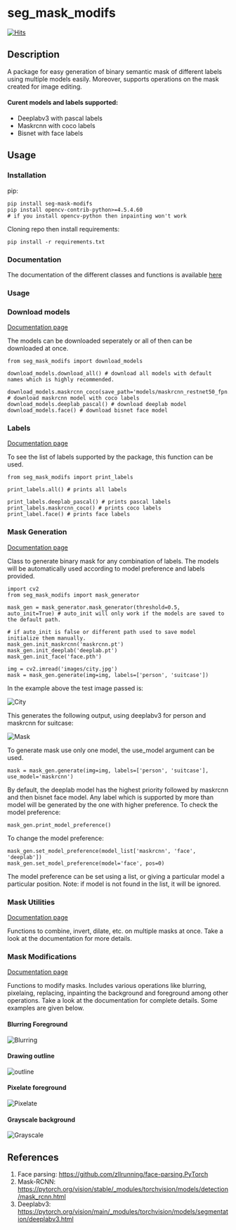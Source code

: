# seg_mask_modifs

[![Hits](https://hits.seeyoufarm.com/api/count/incr/badge.svg?url=https%3A%2F%2Fgithub.com%2Fvardanagarwal%2Fmask_modifs&count_bg=%2379C83D&title_bg=%23555555&icon=&icon_color=%23E7E7E7&title=hits&edge_flat=false)](https://hits.seeyoufarm.com)

## Description
A package for easy generation of binary semantic mask of different labels using multiple models easily. Moreover, supports operations on the mask created for image editing.

#### Curent models and labels supported:
- Deeplabv3 with pascal labels
- Maskrcnn with coco labels
- Bisnet with face labels

## Usage

### Installation
pip:
```
pip install seg-mask-modifs
pip install opencv-contrib-python>=4.5.4.60
# if you install opencv-python then inpainting won't work
```

Cloning repo then install requirements:
```
pip install -r requirements.txt
```

### Documentation

The documentation of the different classes and functions is available [here](https://vardanagarwal.github.io/seg_mask_modifs.html)

### Usage

### Download models
[Documentation page](https://vardanagarwal.github.io/seg_mask_modifs/download_models.html)

The models can be downloaded seperately or all of then can be downloaded at once.

```
from seg_mask_modifs import download_models

download_models.download_all() # download all models with default names which is highly recommended.

download_models.maskrcnn_coco(save_path='models/maskrcnn_restnet50_fpn.pt') # download maskrcnn model with coco labels
download_models.deeplab_pascal() # download deeplab model
download_models.face() # download bisnet face model
```

### Labels
[Documentation page](https://vardanagarwal.github.io/seg_mask_modifs/print_labels.html)

To see the list of labels supported by the package, this function can be used.

```
from seg_mask_modifs import print_labels

print_labels.all() # prints all labels

print_labels.deeplab_pascal() # prints pascal labels
print_labels.maskrcnn_coco() # prints coco labels
print_label.face() # prints face labels
```

### Mask Generation
[Documentation page](https://vardanagarwal.github.io/seg_mask_modifs/mask_generator.html)

Class to generate binary mask for any combination of labels. The models will be automatically used according to model preference and labels provided.

```
import cv2
from seg_mask_modifs import mask_generator

mask_gen = mask_generator.mask_generator(threshold=0.5, auto_init=True) # auto_init will only work if the models are saved to the default path.

# if auto_init is false or different path used to save model initialize them manually.
mask_gen.init_maskrcnn('maskrcnn.pt')
mask_gen.init_deeplab('deeplab.pt')
mask_gen.init_face('face.pth')

img = cv2.imread('images/city.jpg')
mask = mask_gen.generate(img=img, labels=['person', 'suitcase'])
```

In the example above the test image passed is:

![City](seg_mask_modifs/images/city.jpg)

This generates the following output, using deeplabv3 for person and maskrcnn for suitcase:

![Mask](seg_mask_modifs/images/city_mask.jpg)

To generate mask use only one model, the use_model argument can be used.
```
mask = mask_gen.generate(img=img, labels=['person', 'suitcase'], use_model='maskrcnn')
```

By default, the deeplab model has the highest priority followed by maskrcnn and then bisnet face model. Any label which is supported by more than model will be generated by the one with higher preference. To check the model preference:

```
mask_gen.print_model_preference() 
```

To change the model preference:
```
mask_gen.set_model_preference(model_list['maskrcnn', 'face', 'deeplab'])
mask_gen.set_model_preference(model='face', pos=0)
```
The model preference can be set using a list, or giving a particular model a particular position. 
Note: if model is not found in the list, it will be ignored.

### Mask Utilities
[Documentation page](https://vardanagarwal.github.io/seg_mask_modifs/mask_utils.html)

Functions to combine, invert, dilate, etc. on multiple masks at once. Take a look at the documentation for more details.

### Mask Modifications
[Documentation page](https://vardanagarwal.github.io/seg_mask_modifs/mask_modifier.html)

Functions to modify masks. Includes various operations like blurring, pixelaing, replacing, inpainting the background and foreground among other operations. Take a look at the documentation for complete details. Some examples are given below.

#### Blurring Foreground
![Blurring](seg_mask_modifs/images/face_blur_fg.jpg)

#### Drawing outline
![outline](seg_mask_modifs/images/city_outline.jpg)

#### Pixelate foreground
![Pixelate](seg_mask_modifs/images/city_pixelate_fg.jpg)

#### Grayscale background
![Grayscale](seg_mask_modifs/images/city_grayscale_bg.jpg)

## References
1. Face parsing: https://github.com/zllrunning/face-parsing.PyTorch
2. Mask-RCNN: https://pytorch.org/vision/stable/_modules/torchvision/models/detection/mask_rcnn.html
3. Deeplabv3: https://pytorch.org/vision/main/_modules/torchvision/models/segmentation/deeplabv3.html
